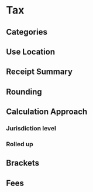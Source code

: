 # Tax

## Categories

## Use Location

## Receipt Summary

## Rounding

## Calculation Approach

### Jurisdiction level

### Rolled up

## Brackets

## Fees

